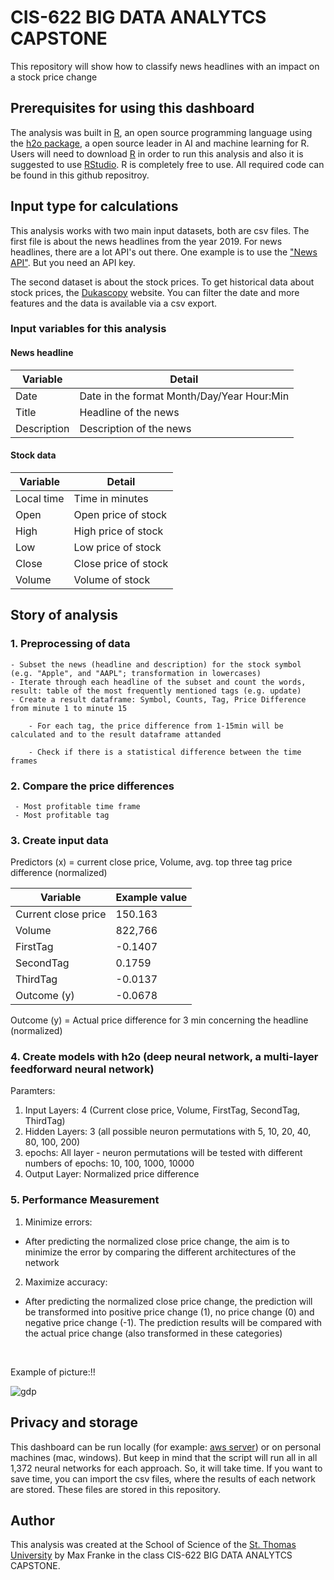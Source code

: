 # CIS-622 BIG DATA ANALYTCS CAPSTONE
This repository will show how to classify news headlines with an impact on a stock price change
<br>

## Prerequisites for using this dashboard
The analysis was built in [R](https://www.r-project.org), an open source programming language using the [h2o package](https://www.h2o.ai), a open source leader in AI and machine learning for R. Users will need to download [R](https://cran.uni-muenster.de/) in order to run this analysis and also it is suggested to use [RStudio](https://www.rstudio.com). R is completely free to use. All required code can be found in this github repositroy.

## Input type for calculations
This analysis works with two main input datasets, both are csv files. The first file is about the news headlines from the year 2019. For news headlines, there are a lot API's out there. One example is to use the ["News API"](https://newsapi.org). But you need an API key.

The second dataset is about the stock prices. To get historical data about stock prices, the [Dukascopy](https://www.dukascopy.com/trading-tools/widgets/quotes/historical_data_feed) website. You can filter the date and more features and the data is available via a csv export.


### Input variables for **this analysis**
#### News headline
| Variable             	| Detail                                                                           	|
|----------------------	|----------------------------------------------------------------------------------	|
| Date | Date in the format Month/Day/Year Hour:Min |
| Title | Headline of the news |
| Description | Description of the news |


#### Stock data
| Variable             	| Detail                                                                           	|
|----------------------	|----------------------------------------------------------------------------------	|
| Local time | Time in minutes  |
| Open | Open price of stock |
| High | High price of stock |
| Low | Low price of stock |
| Close | Close price of stock |
| Volume | Volume of stock |


## Story of analysis

 ### 1. Preprocessing of data
    - Subset the news (headline and description) for the stock symbol (e.g. "Apple", and "AAPL"; transformation in lowercases)
    - Iterate through each headline of the subset and count the words, result: table of the most frequently mentioned tags (e.g. update)
    - Create a result dataframe: Symbol, Counts, Tag, Price Difference from minute 1 to minute 15
 
        - For each tag, the price difference from 1-15min will be calculated and to the result dataframe attanded
 
        - Check if there is a statistical difference between the time frames

### 2. Compare the price differences

     - Most profitable time frame
     - Most profitable tag

### 3. Create input data

 Predictors (x) = current close price, Volume, avg. top three tag price difference (normalized)
 
 | Variable             	| Example value                                                                 	|
|----------------------	|----------------------------------------------------------------------------------	|
| Current close price | 150.163 |
| Volume | 822,766 |
| FirstTag | -0.1407 |
| SecondTag | 0.1759 |
| ThirdTag | -0.0137 |
| Outcome (y) | -0.0678 |

 Outcome (y) = Actual price difference for 3 min concerning the headline (normalized)

### 4. Create models with h2o (deep neural network, a multi-layer feedforward neural network)

Paramters:

 1. Input Layers: 4 (Current close price, Volume, FirstTag, SecondTag, ThirdTag)
 2. Hidden Layers: 3 (all possible neuron permutations with 5, 10, 20, 40, 80, 100, 200)
 3. epochs: All layer - neuron permutations will be tested with different numbers of epochs: 10, 100, 1000, 10000
 4. Output Layer: Normalized price difference

 ### 5. Performance Measurement

 1. Minimize errors:
  - After predicting the normalized close price change, the aim is to minimize the error by comparing the different architectures of the network

2. Maximize accuracy:
 - After predicting the normalized close price change, the prediction will be transformed into positive price change (1), no price change (0) and negative price change (-1). The prediction results will be compared with the actual price change (also transformed in these categories) 
 
<br>

Example of picture:!!


![gdp](/03_Images/01_NationalAccount/GDP.gif)

## Privacy and storage
This dashboard can be run locally (for example: [aws server](https://aws.amazon.com/de/)) or on personal machines (mac, windows). But keep in mind that the script will run all in all 1,372 neural networks for each approach. So, it will take time. If you want to save time, you can import the csv files, where the results of each network are stored. These files are stored in this repository. 

## Author

This analysis was created at the School of Science of the [St. Thomas University](http://www.stu.edu) by Max Franke in the class CIS-622 BIG DATA ANALYTCS CAPSTONE.